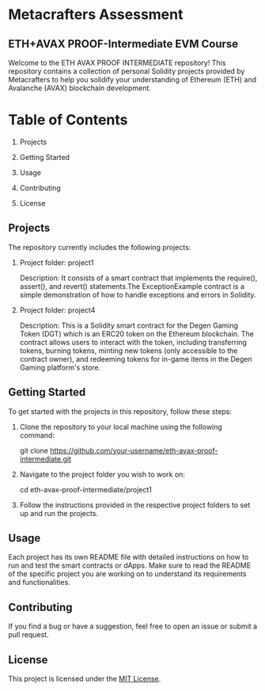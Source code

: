 # Metacrafters Assessment

## ETH+AVAX PROOF-Intermediate EVM Course
Welcome to the ETH AVAX PROOF INTERMEDIATE repository! This repository contains a collection of personal Solidity projects provided by Metacrafters to help you solidify your understanding of Ethereum (ETH) and Avalanche (AVAX) blockchain development.


# Table of Contents
1. Projects

2. Getting Started

3. Usage

4. Contributing

5. License


## Projects
The repository currently includes the following  projects:

1. Project folder: project1

   Description: It consists of a smart contract that implements the require(), assert(), and revert() statements.The ExceptionExample contract is a simple demonstration of how to handle exceptions and errors in Solidity.

2. Project folder: project4

   Description: This is a Solidity smart contract for the Degen Gaming Token (DGT) which is an ERC20 token on the Ethereum blockchain. The contract allows users to interact with the token, including transferring tokens, burning tokens, minting new tokens (only accessible to the contract owner), and redeeming tokens for in-game items in the Degen Gaming platform's store.

## Getting Started
To get started with the projects in this repository, follow these steps:

1. Clone the repository to your local machine using the following command:


   git clone https://github.com/your-username/eth-avax-proof-intermediate.git

2. Navigate to the project folder you wish to work on:
   
   cd eth-avax-proof-intermediate/project1

3. Follow the instructions provided in the respective project folders to set up and run the projects.

## Usage
Each project has its own README file with detailed instructions on how to run and test the smart contracts or dApps. Make sure to read the README of the specific project you are working on to understand its requirements and functionalities.



## Contributing
If you find a bug or have a suggestion, feel free to open an issue or submit a pull request.  

## License

This project is licensed under the [MIT License](LICENSE).
